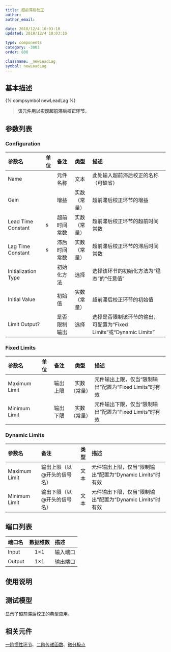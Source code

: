 ```yaml
---
title: 超前滞后校正
author: 
author_email:

date: 2018/12/4 10:03:10
updated: 2018/12/4 10:03:10

type: components
category: -3003
order: 800

classname: _newLeadLag
symbol: newLeadLag
---
```

## 基本描述
{% compsymbol newLeadLag %}

> **该元件用以实现超前滞后校正环节。**

## 参数列表
### Configuration
| 参数名 | 单位 | 备注 | 类型 | 描述 |
| :--- | :--- | :--- | :--: | :--- |
| Name |  | 元件名称 | 文本 | 此处输入超前滞后校正的名称（可缺省） |
| Gain |  | 增益 | 实数（常量） | 超前滞后校正环节的增益 |
| Lead Time Constant | s | 超前时间常数 | 实数（常量） | 超前滞后校正环节的超前时间常数 |
| Lag Time Constant | s | 滞后时间常数 | 实数（常量） | 超前滞后校正环节的滞后时间常数 |
| Initialization Type |  | 初始化方法 | 选择 | 选择该环节的初始化方法为“稳态”的“任意值”  |
| Initial Value |  | 初始值 | 实数（常量） | 超前滞后校正环节的初始值 |
| Limit Output? |  | 是否限制输出 | 选择 | 选择是否限制该环节的输出，可配置为“Fixed Limits”或“Dynamic Limits” |

### Fixed Limits
| 参数名 | 单位 | 备注 | 类型 | 描述 |
| :--- | :--- | :--- | :--: | :--- |
| Maximum Limit |  | 输出上限 | 实数（常量） | 元件输出上限，仅当“限制输出”配置为“Fixed Limits”时有效 |
| Minimum Limit |  | 输出下限 | 实数（常量） | 元件输出下限，仅当“限制输出”配置为“Fixed Limits”时有效 |

### Dynamic Limits
| 参数名 | 备注 | 类型 | 描述 |
| :--- | :--- | :--: | :--- |
| Maximum Limit | 输出上限（以@开头的信号名） | 文本 | 元件输出上限，仅当“限制输出”配置为“Dynamic Limits”时有效 |
| Minimum Limit | 输出下限（以@开头的信号名） | 文本 | 元件输出下限，仅当“限制输出”配置为“Dynamic Limits”时有效 |


## 端口列表

| 端口名 | 数据维数 | 描述 |
| :--- | :--:  | :--- |
| Input | 1×1 |输入端口 |                   
| Output | 1×1 |输出端口 |                   

## 使用说明


## 测试模型
[<test name>](<test link>)显示了超前滞后校正的典型应用。

## 相关元件

[一阶惯性环节](/components/comp_newRealPole.html)、[二阶传递函数](/components/comp_newComplexPole.html)、[微分极点](/components/comp_newDiffPole.html)
